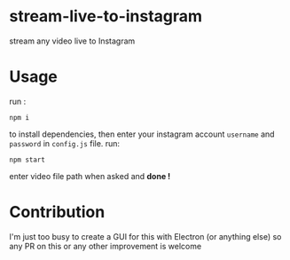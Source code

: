 # stream-live-to-instagram
stream any video live to Instagram

# Usage
 run :
 ```
 npm i
 ```
 to install dependencies, then enter your instagram account `username` and `password` in `config.js` file. run:
 ```
 npm start
 ```
 enter video file path when asked and __done !__
 
 # Contribution
 I'm just too busy to create a GUI for this with Electron (or anything else) so any PR on this or any other improvement is welcome
